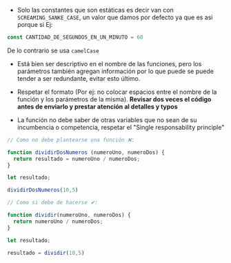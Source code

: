 * Solo las constantes que son estáticas es decir van con `SCREAMING_SANKE_CASE`, un valor que damos por defecto ya que es asi porque si Ej:

```js
const CANTIDAD_DE_SEGUNDOS_EN_UN_MINUTO = 60
```

De lo contrario se usa `camelCase`

* Está bien ser descriptivo en el nombre de las funciones, pero los parámetros también agregan información por lo que puede se puede tender a ser redundante, evitar esto último.

* Respetar el formato (Por ej: no colocar espacios entre el nombre de la función y los parámetros de la misma). **Revisar dos veces el código antes de enviarlo y prestar atención al detalles y typos**

* La función no debe saber de otras variables que no sean de su incumbencia o competencia, respetar el "Single responsability principle"

```js
// Como no debe plantearse una función ❌:

function dividirDosNumeros (numeroUno, numeroDos) {
  return resultado = numeroUno / numeroDos;
}

let resultado;

dividirDosNumeros(10,5)

// Como si debe de hacerse ✔:

function dividir(numeroUno, numeroDos) {
  return numeroUno / numeroDos;
}

let resultado;

resultado = dividir(10,5)
```


